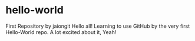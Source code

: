 # hello-world
First Repository by jaiongit
Hello all!
Learning to use GitHub by the very first Hello-World repo.
A lot excited about it, Yeah!
